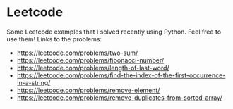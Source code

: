 # Leetcode
Some Leetcode examples that I solved recently using Python. Feel free to use them! 
Links to the problems:
* https://leetcode.com/problems/two-sum/  
* https://leetcode.com/problems/fibonacci-number/
* https://leetcode.com/problems/length-of-last-word/
* https://leetcode.com/problems/find-the-index-of-the-first-occurrence-in-a-string/
* https://leetcode.com/problems/remove-element/
* https://leetcode.com/problems/remove-duplicates-from-sorted-array/
